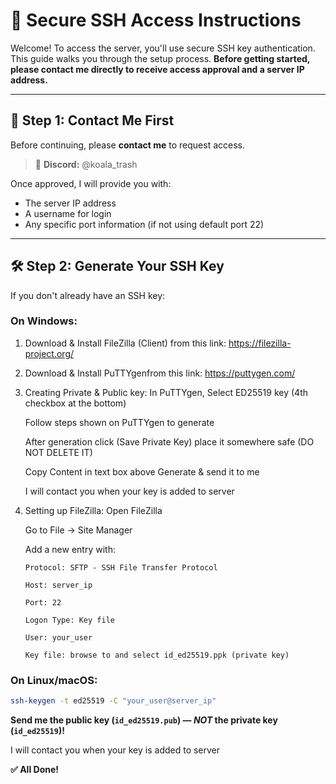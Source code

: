 # 🔐 Secure SSH Access Instructions

Welcome! To access the server, you'll use secure SSH key authentication. This guide walks you through the setup process. **Before getting started, please contact me directly to receive access approval and a server IP address.**

---

## 📩 Step 1: Contact Me First

Before continuing, please **contact me** to request access.
  
> 📱 **Discord:** @koala_trash

Once approved, I will provide you with:
- The server IP address
- A username for login
- Any specific port information (if not using default port 22)

---

## 🛠️ Step 2: Generate Your SSH Key

If you don't already have an SSH key:

### On Windows:
1. Download & Install FileZilla (Client) from this link:
   https://filezilla-project.org/
   
2. Download & Install PuTTYgenfrom this link:
   https://puttygen.com/

3. Creating Private & Public key:
   In PuTTYgen, Select ED25519 key (4th checkbox at the bottom)
   
   Follow steps shown on PuTTYgen to generate
   
   After generation click (Save Private Key) place it somewhere safe (DO NOT DELETE IT)
   
   Copy Content in text box above Generate & send it to me
   
   I will contact you when your key is added to server

5.  Setting up FileZilla:
    Open FileZilla

    Go to File → Site Manager

    Add a new entry with:

        Protocol: SFTP - SSH File Transfer Protocol

        Host: server_ip

        Port: 22

        Logon Type: Key file

        User: your_user

        Key file: browse to and select id_ed25519.ppk (private key)
   
### On Linux/macOS:

```bash
ssh-keygen -t ed25519 -C "your_user@server_ip"
```

**Send me the public key (`id_ed25519.pub`) — _NOT_ the private key (`id_ed25519`)!**

 I will contact you when your key is added to server


**✅️ All Done!**
